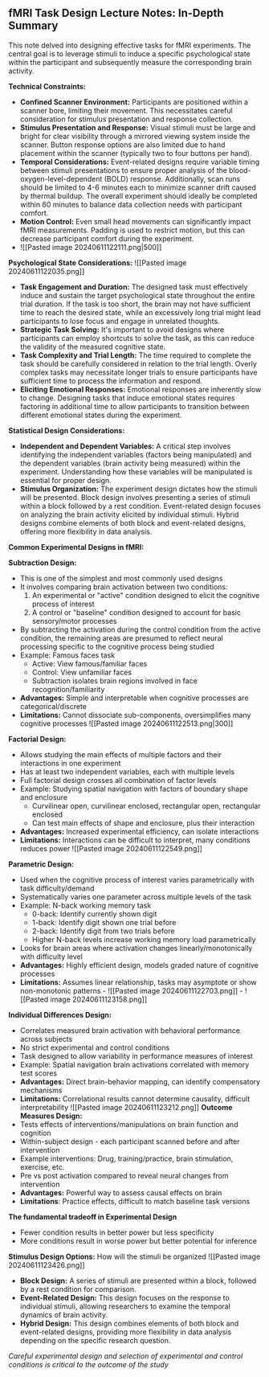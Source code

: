 ## fMRI Task Design Lecture Notes: In-Depth Summary

This note delved into designing effective tasks for fMRI experiments. The central goal is to leverage stimuli to induce a specific psychological state within the participant and subsequently measure the corresponding brain activity.

**Technical Constraints:**

- **Confined Scanner Environment:** Participants are positioned within a scanner bore, limiting their movement. This necessitates careful consideration for stimulus presentation and response collection.
- **Stimulus Presentation and Response:** Visual stimuli must be large and bright for clear visibility through a mirrored viewing system inside the scanner. Button response options are also limited due to hand placement within the scanner (typically two to four buttons per hand).
- **Temporal Considerations:** Event-related designs require variable timing between stimuli presentations to ensure proper analysis of the blood-oxygen-level-dependent (BOLD) response. Additionally, scan runs should be limited to 4-6 minutes each to minimize scanner drift caused by thermal buildup. The overall experiment should ideally be completed within 60 minutes to balance data collection needs with participant comfort.
- **Motion Control:** Even small head movements can significantly impact fMRI measurements. Padding is used to restrict motion, but this can decrease participant comfort during the experiment.
- ![[Pasted image 20240611122111.png|500]]

**Psychological State Considerations:**
![[Pasted image 20240611122035.png]]
- **Task Engagement and Duration:** The designed task must effectively induce and sustain the target psychological state throughout the entire trial duration. If the task is too short, the brain may not have sufficient time to reach the desired state, while an excessively long trial might lead participants to lose focus and engage in unrelated thoughts.
- **Strategic Task Solving:** It's important to avoid designs where participants can employ shortcuts to solve the task, as this can reduce the validity of the measured cognitive state.
- **Task Complexity and Trial Length:** The time required to complete the task should be carefully considered in relation to the trial length. Overly complex tasks may necessitate longer trials to ensure participants have sufficient time to process the information and respond.
- **Eliciting Emotional Responses:** Emotional responses are inherently slow to change. Designing tasks that induce emotional states requires factoring in additional time to allow participants to transition between different emotional states during the experiment.

**Statistical Design Considerations:**

- **Independent and Dependent Variables:** A critical step involves identifying the independent variables (factors being manipulated) and the dependent variables (brain activity being measured) within the experiment. Understanding how these variables will be manipulated is essential for proper design.
- **Stimulus Organization:** The experiment design dictates how the stimuli will be presented. Block design involves presenting a series of stimuli within a block followed by a rest condition. Event-related design focuses on analyzing the brain activity elicited by individual stimuli. Hybrid designs combine elements of both block and event-related designs, offering more flexibility in data analysis.

**Common Experimental Designs in fMRI:**

**Subtraction Design:**

- This is one of the simplest and most commonly used designs
- It involves comparing brain activation between two conditions:
    1. An experimental or "active" condition designed to elicit the cognitive process of interest
    2. A control or "baseline" condition designed to account for basic sensory/motor processes
- By subtracting the activation during the control condition from the active condition, the remaining areas are presumed to reflect neural processing specific to the cognitive process being studied
- Example: Famous faces task
    - Active: View famous/familiar faces
    - Control: View unfamiliar faces
    - Subtraction isolates brain regions involved in face recognition/familiarity
- **Advantages:** Simple and interpretable when cognitive processes are categorical/discrete
- **Limitations:** Cannot dissociate sub-components, oversimplifies many cognitive processes
		  ![[Pasted image 20240611122513.png|300]]

 **Factorial Design:**
- Allows studying the main effects of multiple factors and their interactions in one experiment
- Has at least two independent variables, each with multiple levels
- Full factorial design crosses all combination of factor levels
- Example: Studying spatial navigation with factors of boundary shape and enclosure
    - Curvilinear open, curvilinear enclosed, rectangular open, rectangular enclosed
    - Can test main effects of shape and enclosure, plus their interaction
- **Advantages:** Increased experimental efficiency, can isolate interactions
- **Limitations:** Interactions can be difficult to interpret, many conditions reduces power
		![[Pasted image 20240611122549.png]]
 
 **Parametric Design:** 
- Used when the cognitive process of interest varies parametrically with task difficulty/demand
- Systematically varies one parameter across multiple levels of the task
- Example: N-back working memory task
    - 0-back: Identify currently shown digit
    - 1-back: Identify digit shown one trial before
    - 2-back: Identify digit from two trials before
    - Higher N-back levels increase working memory load parametrically
- Looks for brain areas where activation changes linearly/monotonically with difficulty level
- **Advantages:** Highly efficient design, models graded nature of cognitive processes
- **Limitations:** Assumes linear relationship, tasks may asymptote or show non-monotonic patterns
		- ![[Pasted image 20240611122703.png]]
		- ![[Pasted image 20240611123158.png]]

**Individual Differences Design:** 
- Correlates measured brain activation with behavioral performance across subjects
- No strict experimental and control conditions
- Task designed to allow variability in performance measures of interest
- Example: Spatial navigation brain activations correlated with memory test scores
- **Advantages:** Direct brain-behavior mapping, can identify compensatory mechanisms
- **Limitations:** Correlational results cannot determine causality, difficult interpretability
	![[Pasted image 20240611123212.png]]
**Outcome Measures Design:** 
- Tests effects of interventions/manipulations on brain function and cognition
- Within-subject design - each participant scanned before and after intervention
- Example interventions: Drug, training/practice, brain stimulation, exercise, etc.
- Pre vs post activation compared to reveal neural changes from intervention
- **Advantages:** Powerful way to assess causal effects on brain
- **Limitations**: Practice effects, difficult to match baseline task versions

**The fundamental tradeoff in Experimental Design**
- Fewer condition results in better power but less specificity
- More conditions result in worse power but better potential for inference

**Stimulus Design Options:**
How will the stimuli be organized
![[Pasted image 20240611123426.png]]
- **Block Design:** A series of stimuli are presented within a block, followed by a rest condition for comparison.
- **Event-Related Design:** This design focuses on the response to individual stimuli, allowing researchers to examine the temporal dynamics of brain activity.
- **Hybrid Design:** This design combines elements of both block and event-related designs, providing more flexibility in data analysis depending on the specific research question.


*Careful experimental design and selection of experimental and control conditions is critical to the outcome of the study*